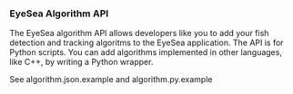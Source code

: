 ### EyeSea Algorithm API

The EyeSea algorithm API allows developers like you to add your fish detection and tracking algoritms to the EyeSea application.  The API is for Python scripts.  You can add algorithms implemented in other languages, like C++, by writing a Python wrapper.

See algorithm.json.example and algorithm.py.example


